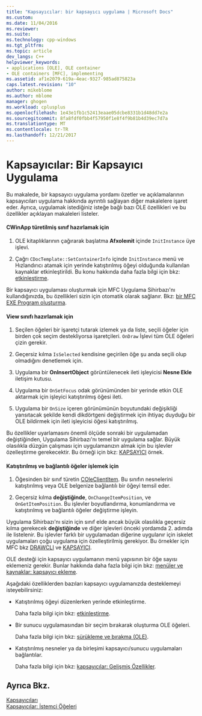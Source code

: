 ```yaml
---
title: "Kapsayıcılar: bir kapsayıcı uygulama | Microsoft Docs"
ms.custom: 
ms.date: 11/04/2016
ms.reviewer: 
ms.suite: 
ms.technology: cpp-windows
ms.tgt_pltfrm: 
ms.topic: article
dev_langs: C++
helpviewer_keywords:
- applications [OLE], OLE container
- OLE containers [MFC], implementing
ms.assetid: af1e2079-619a-4eac-9327-985ad875823a
caps.latest.revision: "10"
author: mikeblome
ms.author: mblome
manager: ghogen
ms.workload: cplusplus
ms.openlocfilehash: 1e43e1fb1c52413eaae05dcbe8331b1d48dd7e2a
ms.sourcegitcommit: 8fa8fdf0fbb4f57950f1e8f4f9b81b4d39ec7d7a
ms.translationtype: MT
ms.contentlocale: tr-TR
ms.lasthandoff: 12/21/2017
---
```

# <a name="containers-implementing-a-container"></a>Kapsayıcılar: Bir Kapsayıcı Uygulama
Bu makalede, bir kapsayıcı uygulama yordamı özetler ve açıklamalarının kapsayıcıları uygulama hakkında ayrıntılı sağlayan diğer makalelere işaret eder. Ayrıca, uygulamak istediğiniz isteğe bağlı bazı OLE özellikleri ve bu özellikler açıklayan makaleleri listeler.  
  
#### <a name="to-prepare-your-cwinapp-derived-class"></a>CWinApp türetilmiş sınıf hazırlamak için  
  
1.  OLE kitaplıklarının çağırarak başlatma **Afxoleınit** içinde `InitInstance` üye işlevi.  
  
2.  Çağrı `CDocTemplate::SetContainerInfo` içinde `InitInstance` menü ve Hızlandırıcı atamak için yerinde katıştırılmış öğeyi olduğunda kullanılan kaynaklar etkinleştirildi. Bu konu hakkında daha fazla bilgi için bkz: [etkinleştirme](../mfc/activation-cpp.md).  
  
 Bir kapsayıcı uygulaması oluşturmak için MFC Uygulama Sihirbazı'nı kullandığınızda, bu özellikleri sizin için otomatik olarak sağlanır. Bkz: [bir MFC EXE Program oluşturma](../mfc/reference/mfc-application-wizard.md).  
  
#### <a name="to-prepare-your-view-class"></a>View sınıfı hazırlamak için  
  
1.  Seçilen öğeleri bir işaretçi tutarak izlemek ya da liste, seçili öğeler için birden çok seçim destekliyorsa işaretçileri. `OnDraw` İşlevi tüm OLE öğeleri çizin gerekir.  
  
2.  Geçersiz kılma `IsSelected` kendisine geçirilen öğe şu anda seçili olup olmadığını denetlemek için.  
  
3.  Uygulama bir **OnInsertObject** görüntülenecek ileti işleyicisi **Nesne Ekle** iletişim kutusu.  
  
4.  Uygulama bir `OnSetFocus` odak görünümünden bir yerinde etkin OLE aktarmak için işleyici katıştırılmış öğesi ileti.  
  
5.  Uygulama bir `OnSize` içeren görünümünün boyutundaki değişikliği yansıtacak şekilde kendi dikdörtgeni değiştirmek için ihtiyaç duyduğu bir OLE bildirmek için ileti işleyicisi öğesi katıştırılmış.  
  
 Bu özellikler uyarlamasını önemli ölçüde sonraki bir uygulamadan değiştiğinden, Uygulama Sihirbazı'nı temel bir uygulama sağlar. Büyük olasılıkla düzgün çalışması için uygulamanızın almak için bu işlevler özelleştirme gerekecektir. Bu örneği için bkz: [KAPSAYICI](../visual-cpp-samples.md) örnek.  
  
#### <a name="to-handle-embedded-and-linked-items"></a>Katıştırılmış ve bağlantılı öğeler işlemek için  
  
1.  Öğesinden bir sınıf türetin [COleClientItem](../mfc/reference/coleclientitem-class.md). Bu sınıfın nesnelerini katıştırılmış veya OLE belgenize bağlantılı bir öğeyi temsil eder.  
  
2.  Geçersiz kılma **değiştiğinde**, `OnChangeItemPosition`, ve `OnGetItemPosition`. Bu işlevler boyutlandırma, konumlandırma ve katıştırılmış ve bağlantılı öğeler değiştirme işleyin.  
  
 Uygulama Sihirbazı'nı sizin için sınıf elde ancak büyük olasılıkla geçersiz kılma gerekecek **değiştiğinde** ve diğer işlevleri önceki yordamda 2. adımda ile listelenir. Bu işlevler farklı bir uygulamadan diğerine uygulanır için iskelet uygulamaları çoğu uygulama için özelleştirilmiş gerekiyor. Bu örnekler için MFC bkz [DRAWCLI](../visual-cpp-samples.md) ve [KAPSAYICI](../visual-cpp-samples.md).  
  
 OLE desteği için kapsayıcı uygulamanın menü yapısının bir öğe sayısı eklemeniz gerekir. Bunlar hakkında daha fazla bilgi için bkz: [menüler ve kaynaklar: kapsayıcı ekleme](../mfc/menus-and-resources-container-additions.md).  
  
 Aşağıdaki özelliklerden bazıları kapsayıcı uygulamanızda desteklemeyi isteyebilirsiniz:  
  
-   Katıştırılmış öğeyi düzenlerken yerinde etkinleştirme.  
  
     Daha fazla bilgi için bkz: [etkinleştirme](../mfc/activation-cpp.md).  
  
-   Bir sunucu uygulamasından bir seçim bırakarak oluşturma OLE öğeleri.  
  
     Daha fazla bilgi için bkz: [sürükleme ve bırakma (OLE)](../mfc/drag-and-drop-ole.md).  
  
-   Katıştırılmış nesneler ya da birleşimi kapsayıcı/sunucu uygulamaları bağlantılar.  
  
     Daha fazla bilgi için bkz: [kapsayıcılar: Gelişmiş Özellikler](../mfc/containers-advanced-features.md).  
  
## <a name="see-also"></a>Ayrıca Bkz.  
 [Kapsayıcıları](../mfc/containers.md)   
 [Kapsayıcılar: İstemci Öğeleri](../mfc/containers-client-items.md)


